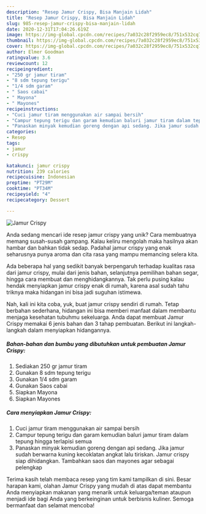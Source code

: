 ```yaml
---
description: "Resep Jamur Crispy, Bisa Manjain Lidah"
title: "Resep Jamur Crispy, Bisa Manjain Lidah"
slug: 985-resep-jamur-crispy-bisa-manjain-lidah
date: 2020-12-31T17:04:26.619Z
image: https://img-global.cpcdn.com/recipes/7a032c28f2959ec8/751x532cq70/jamur-crispy-foto-resep-utama.jpg
thumbnail: https://img-global.cpcdn.com/recipes/7a032c28f2959ec8/751x532cq70/jamur-crispy-foto-resep-utama.jpg
cover: https://img-global.cpcdn.com/recipes/7a032c28f2959ec8/751x532cq70/jamur-crispy-foto-resep-utama.jpg
author: Elmer Goodman
ratingvalue: 3.6
reviewcount: 12
recipeingredient:
- "250 gr jamur tiram"
- "8 sdm tepung terigu"
- "1/4 sdm garam"
- " Saos cabai"
- " Mayona"
- " Mayones"
recipeinstructions:
- "Cuci jamur tiram menggunakan air sampai bersih"
- "Campur tepung terigu dan garam kemudian baluri jamur tiram dalam tepung hingga terlapisi semua"
- "Panaskan minyak kemudian goreng dengan api sedang. Jika jamur sudah berwarna kuning kecoklatan angkat lalu tiriskan. Jamur crispy siap dihidangkan. Tambahkan saos dan mayones agar sebagai pelengkap"
categories:
- Resep
tags:
- jamur
- crispy

katakunci: jamur crispy 
nutrition: 239 calories
recipecuisine: Indonesian
preptime: "PT29M"
cooktime: "PT34M"
recipeyield: "4"
recipecategory: Dessert

---
```



![Jamur Crispy](https://img-global.cpcdn.com/recipes/7a032c28f2959ec8/751x532cq70/jamur-crispy-foto-resep-utama.jpg)

Anda sedang mencari ide resep jamur crispy yang unik? Cara membuatnya memang susah-susah gampang. Kalau keliru mengolah maka hasilnya akan hambar dan bahkan tidak sedap. Padahal jamur crispy yang enak seharusnya punya aroma dan cita rasa yang mampu memancing selera kita.

Ada beberapa hal yang sedikit banyak berpengaruh terhadap kualitas rasa dari jamur crispy, mulai dari jenis bahan, selanjutnya pemilihan bahan segar, hingga cara membuat dan menghidangkannya. Tak perlu pusing kalau hendak menyiapkan jamur crispy enak di rumah, karena asal sudah tahu triknya maka hidangan ini bisa jadi suguhan istimewa.




Nah, kali ini kita coba, yuk, buat jamur crispy sendiri di rumah. Tetap berbahan sederhana, hidangan ini bisa memberi manfaat dalam membantu menjaga kesehatan tubuhmu sekeluarga. Anda dapat membuat Jamur Crispy memakai 6 jenis bahan dan 3 tahap pembuatan. Berikut ini langkah-langkah dalam menyiapkan hidangannya.

<!--inarticleads1-->

##### Bahan-bahan dan bumbu yang dibutuhkan untuk pembuatan Jamur Crispy:

1. Sediakan 250 gr jamur tiram
1. Gunakan 8 sdm tepung terigu
1. Gunakan 1/4 sdm garam
1. Gunakan  Saos cabai
1. Siapkan  Mayona
1. Siapkan  Mayones




<!--inarticleads2-->

##### Cara menyiapkan Jamur Crispy:

1. Cuci jamur tiram menggunakan air sampai bersih
1. Campur tepung terigu dan garam kemudian baluri jamur tiram dalam tepung hingga terlapisi semua
1. Panaskan minyak kemudian goreng dengan api sedang. Jika jamur sudah berwarna kuning kecoklatan angkat lalu tiriskan. Jamur crispy siap dihidangkan. Tambahkan saos dan mayones agar sebagai pelengkap




Terima kasih telah membaca resep yang tim kami tampilkan di sini. Besar harapan kami, olahan Jamur Crispy yang mudah di atas dapat membantu Anda menyiapkan makanan yang menarik untuk keluarga/teman ataupun menjadi ide bagi Anda yang berkeinginan untuk berbisnis kuliner. Semoga bermanfaat dan selamat mencoba!
